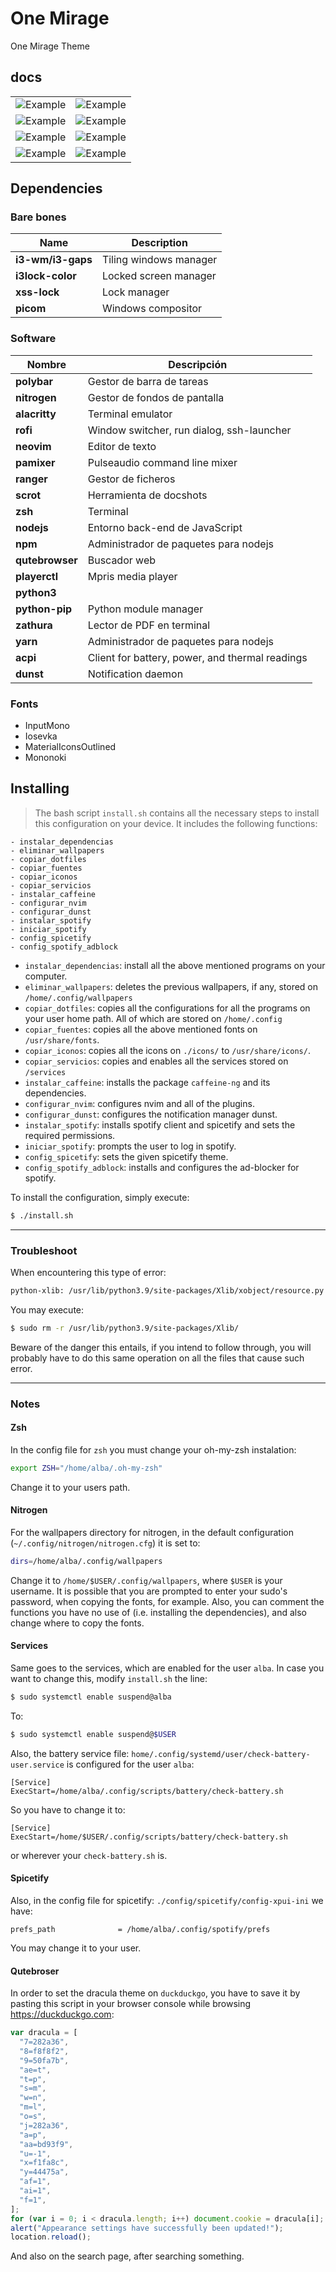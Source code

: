 # One Mirage

One Mirage Theme

## docs

|                                                   |                                                                   |
| ------------------------------------------------- | ----------------------------------------------------------------- |
| ![Example](docs/home.png?raw=true "Homepage")     | ![Example](docs/terminal.png?raw=true "Terminal and Qutebrowser") |
| ![Example](docs/rofi.png?raw=true "Rofi")         | ![Example](docs/zathura.png?raw=true "Ranger")                    |
| ![Example](docs/ranger.png?raw=true "Ranger")     | ![Example](docs/spotify.png?raw=true "Spotify")                   |
| ![Example](docs/lock_1.png?raw=true "Lockscreen") | ![Example](docs/lock.png?raw=true "Lockscreen")                   |

## Dependencies

### Bare bones

| Name              | Description            |
| ----------------- | ---------------------- |
| **i3-wm/i3-gaps** | Tiling windows manager |
| **i3lock-color**  | Locked screen manager  |
| **xss-lock**      | Lock manager           |
| **picom**         | Windows compositor     |

### Software

| Nombre          | Descripción                                     |
| --------------- | ----------------------------------------------- |
| **polybar**     | Gestor de barra de tareas                       |
| **nitrogen**    | Gestor de fondos de pantalla                    |
| **alacritty**   | Terminal emulator                               |
| **rofi**        | Window switcher, run dialog, ssh-launcher       |
| **neovim**      | Editor de texto                                 |
| **pamixer**     | Pulseaudio command line mixer                   |
| **ranger**      | Gestor de ficheros                              |
| **scrot**       | Herramienta de docshots                         |
| **zsh**         | Terminal                                        |
| **nodejs**      | Entorno back-end de JavaScript                  |
| **npm**         | Administrador de paquetes para nodejs           |
| **qutebrowser** | Buscador web                                    |
| **playerctl**   | Mpris media player                              |
| **python3**     |                                                 |
| **python-pip**  | Python module manager                           |
| **zathura**     | Lector de PDF en terminal                       |
| **yarn**        | Administrador de paquetes para nodejs           |
| **acpi**        | Client for battery, power, and thermal readings |
| **dunst**       | Notification daemon                             |

### Fonts

- InputMono
- Iosevka
- MaterialIconsOutlined
- Mononoki

## Installing

> The bash script `install.sh` contains all the necessary steps to install this configuration on your device. It includes the following functions:

```
- instalar_dependencias
- eliminar_wallpapers
- copiar_dotfiles
- copiar_fuentes
- copiar_iconos
- copiar_servicios
- instalar_caffeine
- configurar_nvim
- configurar_dunst
- instalar_spotify
- iniciar_spotify
- config_spicetify
- config_spotify_adblock
```

- `instalar_dependencias`: install all the above mentioned programs on your computer.
- `eliminar_wallpapers`: deletes the previous wallpapers, if any, stored on `/home/.config/wallpapers`
- `copiar_dotfiles`: copies all the configurations for all the programs on your user home path. All of which are stored on `/home/.config`
- `copiar_fuentes`: copies all the above mentioned fonts on `/usr/share/fonts`.
- `copiar_iconos`: copies all the icons on `./icons/` to `/usr/share/icons/`.
- `copiar_servicios`: copies and enables all the services stored on `/services`
- `instalar_caffeine`: installs the package `caffeine-ng` and its dependencies.
- `configurar_nvim`: configures nvim and all of the plugins.
- `configurar_dunst`: configures the notification manager dunst.
- `instalar_spotify`: installs spotify client and spicetify and sets the required permissions.
- `iniciar_spotify`: prompts the user to log in spotify.
- `config_spicetify`: sets the given spicetify theme.
- `config_spotify_adblock`: installs and configures the ad-blocker for spotify.

To install the configuration, simply execute:

```bash
$ ./install.sh
```

---

### Troubleshoot

When encountering this type of error:

```bash
python-xlib: /usr/lib/python3.9/site-packages/Xlib/xobject/resource.py
```

You may execute:

```bash
$ sudo rm -r /usr/lib/python3.9/site-packages/Xlib/
```

Beware of the danger this entails, if you intend to follow through, you will probably have to do this same operation on all the files that cause such error.

---

### Notes

#### **Zsh**

In the config file for `zsh` you must change your oh-my-zsh instalation:

```bash
export ZSH="/home/alba/.oh-my-zsh"
```

Change it to your users path.

#### **Nitrogen**

For the wallpapers directory for nitrogen, in the default configuration (`~/.config/nitrogen/nitrogen.cfg`) it is set to:

```bash
dirs=/home/alba/.config/wallpapers
```

Change it to `/home/$USER/.config/wallpapers`, where `$USER` is your username.
It is possible that you are prompted to enter your sudo's password, when copying the fonts, for example.
Also, you can comment the functions you have no use of (i.e. installing the dependencies), and also change where to copy the fonts.

#### **Services**

Same goes to the services, which are enabled for the user `alba`. In case you want to change this, modify `install.sh` the line:

```bash
$ sudo systemctl enable suspend@alba
```

To:

```bash
$ sudo systemctl enable suspend@$USER
```

Also, the battery service file: `home/.config/systemd/user/check-battery-user.service` is configured for the user `alba`:

```config
[Service]
ExecStart=/home/alba/.config/scripts/battery/check-battery.sh
```

So you have to change it to:

```config
[Service]
ExecStart=/home/$USER/.config/scripts/battery/check-battery.sh
```

or wherever your `check-battery.sh` is.

#### **Spicetify**

Also, in the config file for spicetify: `./config/spicetify/config-xpui-ini` we have:

```config
prefs_path              = /home/alba/.config/spotify/prefs
```

You may change it to your user.

#### **Qutebroser**

In order to set the dracula theme on `duckduckgo`, you have to save it by pasting this script in your browser console while browsing https://duckduckgo.com:

```js
var dracula = [
  "7=282a36",
  "8=f8f8f2",
  "9=50fa7b",
  "ae=t",
  "t=p",
  "s=m",
  "w=n",
  "m=l",
  "o=s",
  "j=282a36",
  "a=p",
  "aa=bd93f9",
  "u=-1",
  "x=f1fa8c",
  "y=44475a",
  "af=1",
  "ai=1",
  "f=1",
];
for (var i = 0; i < dracula.length; i++) document.cookie = dracula[i];
alert("Appearance settings have successfully been updated!");
location.reload();
```

And also on the search page, after searching something.

